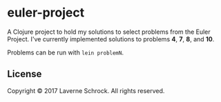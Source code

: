 # euler-project

A Clojure project to hold my solutions to select problems from the Euler
Project. I've currently implemented solutions to problems **4**, **7**,
**8**, and **10**.

Problems can be run with `lein problemN`.

## License

Copyright © 2017 Laverne Schrock. All rights reserved.
